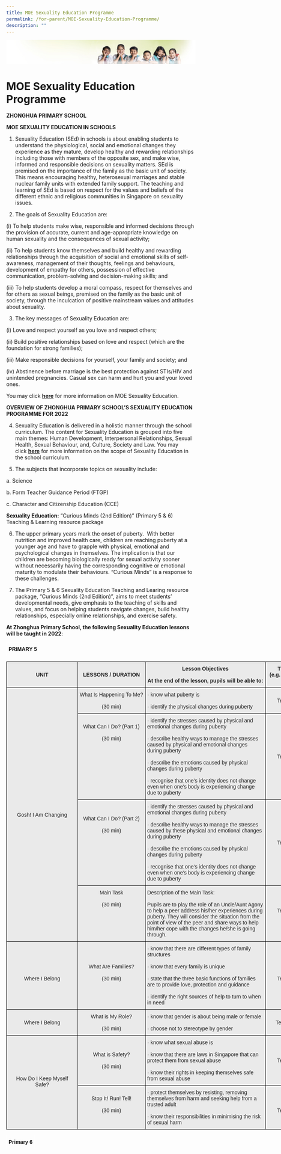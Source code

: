 ```yaml
---
title: MOE Sexuality Education Programme
permalink: /for-parent/MOE-Sexuality-Education-Programme/
description: ""
---
```

![](/images/Banner.jpg)

MOE Sexuality Education Programme
=================================

**ZHONGHUA PRIMARY SCHOOL**

  

**MOE SEXUALITY EDUCATION IN SCHOOLS**

1. Sexuality Education (SEd) in schools is about enabling students to understand the physiological, social and emotional changes they experience as they mature, develop healthy and rewarding relationships including those with members of the opposite sex, and make wise, informed and responsible decisions on sexuality matters. SEd is premised on the importance of the family as the basic unit of society. This means encouraging healthy, heterosexual marriages and stable nuclear family units with extended family support. The teaching and learning of SEd is based on respect for the values and beliefs of the different ethnic and religious communities in Singapore on sexuality issues.


2. The goals of Sexuality Education are:

(i) To help students make wise, responsible and informed decisions through the provision of accurate, current and age-appropriate knowledge on human sexuality and the consequences of sexual activity;

(ii) To help students know themselves and build healthy and rewarding relationships through the acquisition of social and emotional skills of self-awareness, management of their thoughts, feelings and behaviours, development of empathy for others, possession of effective communication, problem-solving and decision-making skills; and

(iii) To help students develop a moral compass, respect for themselves and for others as sexual beings, premised on the family as the basic unit of society, through the inculcation of positive mainstream values and attitudes about sexuality.

3. The key messages of Sexuality Education are:

  

(i) Love and respect yourself as you love and respect others;

(ii) Build positive relationships based on love and respect (which are the foundation for strong families);

(iii) Make responsible decisions for yourself, your family and society; and

(iv) Abstinence before marriage is the best protection against STIs/HIV and unintended pregnancies. Casual sex can harm and hurt you and your loved ones.

  

You may click [**here**](https://www.moe.gov.sg/programmes/sexuality-education) for more information on MOE Sexuality Education.

**OVERVIEW OF ZHONGHUA PRIMARY SCHOOL’S SEXUALITY EDUCATION PROGRAMME FOR 2022**

4. Sexuality Education is delivered in a holistic manner through the school curriculum. The content for Sexuality Education is grouped into five main themes: Human Development, Interpersonal Relationships, Sexual Health, Sexual Behaviour, and, Culture, Society and Law. You may click [**here**](https://www.moe.gov.sg/programmes/sexuality-education/scope-and-teaching-approach) for more information on the scope of Sexuality Education in the school curriculum.

5. The subjects that incorporate topics on sexuality include:

a. Science 

b. Form Teacher Guidance Period (FTGP)

c. Character and Citizenship Education (CCE)

  

**Sexuality Education:** “Curious Minds (2nd Edition)” (Primary 5 & 6) Teaching & Learning resource package

6. The upper primary years mark the onset of puberty.  With better nutrition and improved health care, children are reaching puberty at a younger age and have to grapple with physical, emotional and psychological changes in themselves. The implication is that our children are becoming biologically ready for sexual activity sooner without necessarily having the corresponding cognitive or emotional maturity to modulate their behaviours. “Curious Minds” is a response to these challenges.

  

7. The Primary 5 & 6 Sexuality Education Teaching and Learing resource package, “Curious Minds (2nd Edition)”, aims to meet students’ developmental needs, give emphasis to the teaching of skills and values, and focus on helping students navigate changes, build healthy relationships, especially online relationships, and exercise safety.


**At Zhonghua Primary School, the following Sexuality Education lessons will be taught in 2022**:


<style type="text/css">
.tg  {border-collapse:collapse;border-spacing:0;}
.tg td{border-color:black;border-style:solid;border-width:1px;font-family:Arial, sans-serif;font-size:14px;
  overflow:hidden;padding:10px 5px;word-break:normal;}
.tg th{border-color:black;border-style:solid;border-width:1px;font-family:Arial, sans-serif;font-size:14px;
  font-weight:normal;overflow:hidden;padding:10px 5px;word-break:normal;}
.tg .tg-aw21{border-color:#ffffff;font-weight:bold;text-align:center;vertical-align:top}
</style>
<table class="tg">
<thead>
  <tr>
    <td class="tg-aw21">PRIMARY 5</td>
  </tr>
</thead>
</table>


<style type="text/css">
.tg  {border-collapse:collapse;border-spacing:0;}
.tg td{border-color:black;border-style:solid;border-width:1px;font-family:Arial, sans-serif;font-size:14px;
  overflow:hidden;padding:10px 5px;word-break:normal;}
.tg th{border-color:black;border-style:solid;border-width:1px;font-family:Arial, sans-serif;font-size:14px;
  font-weight:normal;overflow:hidden;padding:10px 5px;word-break:normal;}
.tg .tg-n4qt{background-color:#EAEAEA;color:#222;font-weight:bold;text-align:center;vertical-align:top}
.tg .tg-y7qa{background-color:#EAEAEA;color:#222;text-align:left;vertical-align:top}
.tg .tg-ii8k{background-color:#EAEAEA;color:#222;text-align:center;vertical-align:top}
</style>
<table class="tg" style="undefined;table-layout: fixed; width: 847px">
<colgroup>
<col style="width: 190px">
<col style="width: 180px">
<col style="width: 321px">
<col style="width: 156px">
</colgroup>
<thead>
  <tr>
    <th class="tg-n4qt"><br>UNIT</th>
    <th class="tg-n4qt"><br>LESSONS / DURATION</th>
    <th class="tg-n4qt">Lesson Objectives<br><br>At the end of the lesson, pupils will be able to:</th>
    <th class="tg-n4qt">TIME PERIOD<br>(e.g. Term 1 Week 2)</th>
  </tr>
</thead>
<tbody>
  <tr>
    <td class="tg-ii8k" rowspan="4"><br><br><br><br><br><br><br><br><br><br><br><br><br><br><br><br><br><br><br><br><span style="font-weight:400;font-style:normal">Gosh! I Am Changing</span><br></td>
    <td class="tg-ii8k">What Is Happening To Me?<br><br>(30 min)</td>
    <td class="tg-y7qa">·         know what puberty is<br><br>·         identify the physical changes during puberty</td>
    <td class="tg-ii8k"><br>Term 3 Week 1</td>
  </tr>
  <tr>
    <td class="tg-ii8k"><br>What Can I Do? (Part 1)<br><br> (30 min)<br></td>
    <td class="tg-y7qa">·         identify the stresses caused by physical and emotional changes during puberty<br><br>·         describe healthy ways to manage the stresses caused by physical and emotional changes during puberty<br><br>·         describe the emotions caused by physical changes during puberty<br><br>·         recognise that one’s identity does not change even when one’s body is experiencing change due to puberty</td>
    <td class="tg-ii8k"><br><br><br><br><br><br>Term 3 Week 3</td>
  </tr>
  <tr>
    <td class="tg-ii8k"><br><br>What Can I Do? (Part 2)<br><br> (30 min)<br></td>
    <td class="tg-y7qa">·         identify the stresses caused by physical and emotional changes during puberty<br><br>·         describe healthy ways to manage the stresses caused by these physical and emotional changes during puberty<br><br>·         describe the emotions caused by physical changes during puberty<br><br>·         recognise that one’s identity does not change even when one’s body is experiencing change due to puberty</td>
    <td class="tg-ii8k"><br><br><br><br><br><br>Term 3 Week 4</td>
  </tr>
  <tr>
    <td class="tg-ii8k">Main Task<br><br>(30 min)</td>
    <td class="tg-y7qa">Description of the Main Task:<br><br> Pupils are to play the role of an Uncle/Aunt Agony to help a peer address his/her experiences during puberty. They will consider the situation from the point of view of the peer and share ways to help him/her cope with the changes he/she is going through.</td>
    <td class="tg-ii8k"><br><br><br>Term 3 Week 5<br></td>
  </tr>
  <tr>
    <td class="tg-ii8k"><br><br><br><br><br>Where I Belong</td>
    <td class="tg-ii8k"><br><br><br>What Are Families?<br><br>(30 min)<br> </td>
    <td class="tg-y7qa">·         know that there are different types of family structures<br><br>·         know that every family is unique<br><br>·         state that the three basic functions of families are to provide love, protection and guidance<br><br>·         identify the right sources of help to turn to when in need</td>
    <td class="tg-ii8k"><br><br><br><br><br>Term 3 Week 8</td>
  </tr>
  <tr>
    <td class="tg-ii8k"><br>Where I Belong</td>
    <td class="tg-ii8k">What is My Role?<br> <br>(30 min)</td>
    <td class="tg-y7qa">·         know that gender is about being male or female<br><br>·         choose not to stereotype by gender</td>
    <td class="tg-ii8k"><br>Term 3 Week 10</td>
  </tr>
  <tr>
    <td class="tg-ii8k" rowspan="2"><br><br><br><br><br><br>How Do I Keep Myself Safe?</td>
    <td class="tg-ii8k"><br><br>What is Safety?<br><br>(30 min)</td>
    <td class="tg-y7qa">·         know what sexual abuse is<br><br>·         know that there are laws in Singapore that can protect them from sexual abuse<br><br>·         know their rights in keeping themselves safe from sexual abuse</td>
    <td class="tg-ii8k"><br><br><br>Term 4 Week 1</td>
  </tr>
  <tr>
    <td class="tg-ii8k"><br>Stop It! Run! Tell!<br><br>(30 min)</td>
    <td class="tg-y7qa">·         protect themselves by resisting, removing themselves from harm and seeking help from a trusted adult<br><br>·         know their responsibilities in minimising the risk of sexual harm<br></td>
    <td class="tg-ii8k"><br><br><br>Term 4 Week 2</td>
  </tr>
</tbody>
</table>

<style type="text/css">
.tg  {border-collapse:collapse;border-spacing:0;}
.tg td{border-color:black;border-style:solid;border-width:1px;font-family:Arial, sans-serif;font-size:14px;
  overflow:hidden;padding:10px 5px;word-break:normal;}
.tg th{border-color:black;border-style:solid;border-width:1px;font-family:Arial, sans-serif;font-size:14px;
  font-weight:normal;overflow:hidden;padding:10px 5px;word-break:normal;}
.tg .tg-aw21{border-color:#ffffff;font-weight:bold;text-align:center;vertical-align:top}
</style>
<table class="tg">
<thead>
  <tr>
    <td class="tg-aw21">Primary 6</td>
  </tr>
</thead>
</table>
